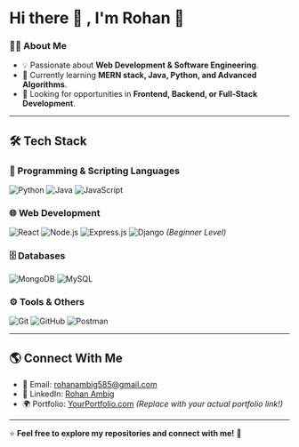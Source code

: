 # Hi there 👋 , I'm Rohan 🚀  

### 👨‍💻 About Me  
- 💡 Passionate about **Web Development & Software Engineering**.  
- 🌱 Currently learning **MERN stack, Java, Python, and Advanced Algorithms**.  
- 🎯 Looking for opportunities in **Frontend, Backend, or Full-Stack Development**.  

---

## 🛠️ Tech Stack  
### 🚀 Programming & Scripting Languages  
![Python](https://img.shields.io/badge/Python-3776AB?style=for-the-badge&logo=python&logoColor=white)
![Java](https://img.shields.io/badge/Java-007396?style=for-the-badge&logo=java&logoColor=white)
![JavaScript](https://img.shields.io/badge/JavaScript-F7DF1E?style=for-the-badge&logo=javascript&logoColor=black)

### 🌐 Web Development  
![React](https://img.shields.io/badge/React-61DAFB?style=for-the-badge&logo=react&logoColor=black)
![Node.js](https://img.shields.io/badge/Node.js-339933?style=for-the-badge&logo=node-dot-js&logoColor=white)
![Express.js](https://img.shields.io/badge/Express.js-000000?style=for-the-badge&logo=express&logoColor=white)
![Django](https://img.shields.io/badge/Django-092E20?style=for-the-badge&logo=django&logoColor=white) *(Beginner Level)*  

### 🗄️ Databases  
![MongoDB](https://img.shields.io/badge/MongoDB-47A248?style=for-the-badge&logo=mongodb&logoColor=white)
![MySQL](https://img.shields.io/badge/MySQL-4479A1?style=for-the-badge&logo=mysql&logoColor=white)

### ⚙️ Tools & Others  
![Git](https://img.shields.io/badge/Git-F05032?style=for-the-badge&logo=git&logoColor=white)
![GitHub](https://img.shields.io/badge/GitHub-181717?style=for-the-badge&logo=github&logoColor=white)
![Postman](https://img.shields.io/badge/Postman-FF6C37?style=for-the-badge&logo=postman&logoColor=white)

---

## 🌎 Connect With Me  
- 📧 Email: [rohanambig585@gmail.com](mailto:rohanambig585@gmail.com)  
- 💼 LinkedIn: [Rohan Ambig](https://www.linkedin.com/in/rohanambig/)  
- 🌍 Portfolio: [YourPortfolio.com](https://yourportfolio.com) *(Replace with your actual portfolio link!)*  

---

⭐ **Feel free to explore my repositories and connect with me!** 🚀  
